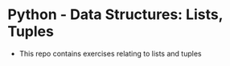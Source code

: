 # Python - Data Structures: Lists, Tuples

- This repo contains exercises relating to lists and tuples

